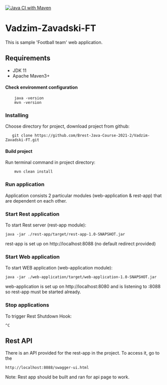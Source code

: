 [![Java CI with Maven](https://github.com/Brest-Java-Course-2021-2/Vadzim-Zavadski-FT/actions/workflows/maven.yml/badge.svg?branch=main)](https://github.com/Brest-Java-Course-2021-2/Vadzim-Zavadski-FT/actions/workflows/maven.yml)

# Vadzim-Zavadski-FT

This is sample 'Football team' web application.

## Requirements
* JDK 11
* Apache Maven3+

#### Check environment configuration

        java -version
        mvn -version        

### Installing
Choose directory for project, download project from github:

       git clone https://github.com/Brest-Java-Course-2021-2/Vadzim-Zavadski-FT.git

#### Build project
Run terminal command in project directory:

        mvn clean install


### Run application
Application consists 2 particular modules (web-application & rest-app) that are dependent on each other.
### Start Rest application
To start Rest server (rest-app module):
```
java -jar ./rest-app/target/rest-app-1.0-SNAPSHOT.jar
```
rest-app is set up on http://localhost:8088 (no default redirect provided)
### Start Web application
To start WEB application (web-application module):
```
java -jar ./web-application/target/web-application-1.0-SNAPSHOT.jar
```
web-application is set up on http://localhost:8080 and is listening to :8088 so rest-app must be started already.
### Stop applications
To trigger Rest Shutdown Hook:
```
^C
```
## Rest API
There is an API provided for the rest-app in the project. To access it, go to the
```
http://localhost:8088/swagger-ui.html
```
Note: Rest app should be built and ran for api page to work.